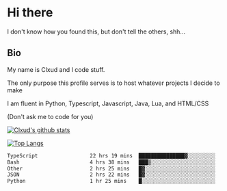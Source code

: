

# Hi there
I don't know how you found this, but don't tell the others, shh...

## Bio
My name is Clxud and I code stuff.

The only purpose this profile serves is to host whatever projects I decide to make

I am fluent in Python, Typescript, Javascript, Java, Lua, and HTML/CSS



(Don't ask me to code for you)

[![Clxud's github stats](https://github-readme-stats.vercel.app/api?username=cloudwithax&count_private=true&theme=dark&show_icons=true)](https://github.com/anuraghazra/github-readme-stats) 

[![Top Langs](https://github-readme-stats.vercel.app/api/top-langs/?username=cloudwithax&theme=dark)](https://github.com/anuraghazra/github-readme-stats)

<!--START_SECTION:waka-->

```txt
TypeScript                 22 hrs 19 mins  ███████████████▓░░░░░░░░░   63.03 %
Bash                       4 hrs 38 mins   ███▒░░░░░░░░░░░░░░░░░░░░░   13.11 %
Other                      2 hrs 25 mins   █▓░░░░░░░░░░░░░░░░░░░░░░░   06.83 %
JSON                       2 hrs 22 mins   █▓░░░░░░░░░░░░░░░░░░░░░░░   06.70 %
Python                     1 hr 25 mins    █░░░░░░░░░░░░░░░░░░░░░░░░   04.00 %
```

<!--END_SECTION:waka-->







